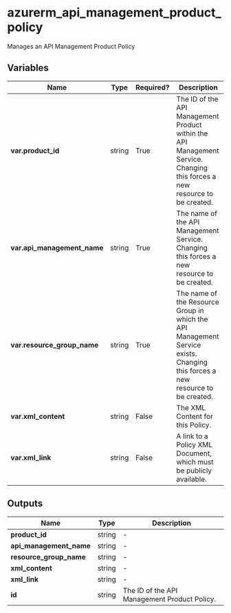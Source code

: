 # azurerm_api_management_product_policy

Manages an API Management Product Policy

## Variables

| Name | Type | Required? |  Description |
| ---- | ---- | --------- |  ----------- |
| **var.product_id** | string | True | The ID of the API Management Product within the API Management Service. Changing this forces a new resource to be created. | 
| **var.api_management_name** | string | True | The name of the API Management Service. Changing this forces a new resource to be created. | 
| **var.resource_group_name** | string | True | The name of the Resource Group in which the API Management Service exists. Changing this forces a new resource to be created. | 
| **var.xml_content** | string | False | The XML Content for this Policy. | 
| **var.xml_link** | string | False | A link to a Policy XML Document, which must be publicly available. | 



## Outputs

| Name | Type | Description |
| ---- | ---- | --------- | 
| **product_id** | string  | - | 
| **api_management_name** | string  | - | 
| **resource_group_name** | string  | - | 
| **xml_content** | string  | - | 
| **xml_link** | string  | - | 
| **id** | string  | The ID of the API Management Product Policy. | 